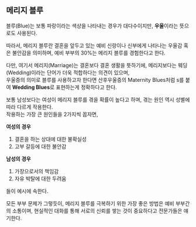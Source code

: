 ## 메리지 블루

블루(Blue)는 보통 파랑이라는 색상을 나타내는 경우가 대다수이지만, **우울**이라는 뜻으로도 사용된다.

따라서, 메리지 블루란 결혼을 앞두고 있는 예비 신랑이나 신부에게 나타나는 우울감 혹은 불안감을 의미하며, 예비 부부의 30%는 메리지 블루를 경험한다고 한다.

다만, 여기서 메리지(Marriage)는 결혼보다 결혼 생활을 뜻하기에, 메리지보다는 웨딩(Wedding)이라는 단어가 더욱 적합하다는 의견이 있으며,<br>
우울증의 의미로 블루를 사용하고자 한다면 산후우울증의 Maternity Blues처럼 s를 붙여 **Wedding Blues**로 표현하는게 정확하다고 한다.

보통 남성보다는 여성이 메리지 블루를 겪을 확률이 높다고 하며, 겪는 원인 역시 성별에 따라 다르게 작용한다.<br>
작용하는 가장 큰 원인들을 2가지씩 꼽자면,

**여성의 경우**
1. 결혼을 하는 상대에 대한 불확실성
2. 고부 갈등에 대한 불안감

**남성의 경우**
1. 가장으로서의 책임감
2. 자유 박탈에 대한 두려움

들이 예시에 속한다.

모든 부부 문제가 그렇듯이, 메리지 블루를 극복하기 위한 가장 좋은 방법은 예비 부부간의 소통이며, 현실적인 대화를 통해 서로의 신뢰를 쌓는 것이 중요하다고 전문가들은 얘기한다.

